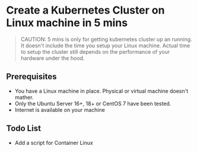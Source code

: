 # Create a Kubernetes Cluster on Linux machine in 5 mins

> CAUTION: 5 mins is only for getting kubernetes cluster up an running. It doesn't include the time you setup your Linux machine. Actual time to setup the cluster still depends on the performance of your hardware under the hood.  

## Prerequisites

* You have a Linux machine in place. Physical or virtual machine doesn't mather.
* Only the Ubuntu Server 16+, 18+ or CentOS 7 have been tested.
* Internet is available on your machine
 

## Todo List
* Add a script for Container Linux




